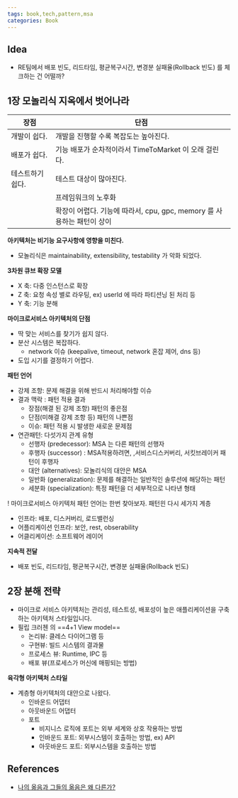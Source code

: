 ```yaml
---
tags: book,tech,pattern,msa
categories: Book
---
```


## Idea

- RE팀에서 배포 빈도, 리드타임, 평균복구시간, 변경분 실패율(Rollback 빈도) 를 체크하는 건 어떨까?

## 1장 모놀리식 지옥에서 벗어나라

| 장점        | 단점                                               |
| --------- | ------------------------------------------------ |
| 개발이 쉽다.   | 개발을 진행할 수록 복잡도는 높아진다.                            |
| 배포가 쉽다.   | 기능 배포가 순차적이라서 TimeToMarket 이 오래 걸린다.             |
| 테스트하기 쉽다. | 테스트 대상이 많아진다.                                    |
|           | 프레임워크의 노후화                                       |
|           | 확장이 어렵다. 기능에 따라서, cpu, gpc, memory 를 사용하는 패턴이 상이 |

**아키텍처는 비기능 요구사항에 영향을 미친다.**

- 모놀리식은 maintainability, extensibility, testability 가 악화 되었다.

**3차원 큐브 확장 모델**

- X 축: 다중 인스턴스로 확장
- Z 축: 요청 속성 별로 라우팅, ex) userId 에 따라 파티션닝 된 처리 등
- Y 축: 기능 분해

**마이크로서비스 아키텍처의 단점**

- 딱 맞는 서비스를 찾기가 쉽지 않다.
- 분산 시스템은 복잡하다.
  - network 이슈 (keepalive, timeout, network 혼잡 제어, dns 등)
- 도입 시기를 결정하기 어렵다.

**패턴 언어**

- 강제 조항: 문제 해결을 위해 반드시 처리해야할 이슈
- 결과 맥락 : 패턴 적용 결과
  - 장점(해결 된 강제 조항) 패턴의 좋은점
  - 단점(미해결 강제 조항 등) 패턴의 나쁜점
  - 이슈: 패턴 적용 시 발생한 새로운 문제점
- 연관패턴: 다섯가지 관계 유형
  - 선행자 (predecessor): MSA 는 다른 패턴의 선행자
  - 후행자 (successor) :  MSA적용하려면, ,서비스디스커버리, 서킷브레이커 패턴이 후행자
  - 대안 (alternatives): 모놀리식의 대안은 MSA
  - 일반화 (generalization): 문제를 해결하는 일반적인 솔루션에 해당하는 패턴
  - 세분화 (specialization): 특정 패턴을 더 세부적으로 나타낸 형태

! 마이크로서비스 아키텍처 패턴 언어는 한번 찾아보자.
패턴읜 다시 세가지 계층

- 인프라: 배포, 디스커버리, 로드밸런싱
- 어플리케이션 인프라: 보안, rest, obserability
- 어클리케이션: 소프트웨어 레이어

**지속적 전달**

- 배포 빈도, 리드타임, 평균복구시간, 변경분 실패율(Rollback 빈도)

## 2장 분해 전략

- 마이크로 서비스 아키텍처는 관리성, 테스트성, 배포성이 높은 애플리케이션을 구축하는 아키텍처 스타일입니다. 
- 필립 크러첸 의 ==4+1 View model== 
	- 논리뷰: 클레스 다이어그램 등
	- 구현뷰: 빌드 시스템의 결과물
	- 프로세스 뷰: Runtime, IPC 등
	- 배포 뷰(프로세스가 머신에 매핑되는 방법)

**육각형 아키텍처 스타일**

- 계층형 아키텍처의 대안으로 나왔다. 
	- 인바운드 어댑터
	- 아웃바운드 어댑터 
	- 포트
		- 비지니스 로직에 포트는 외부 세계와 상호 작용하는 방법
		- 인바운드 포트: 외부시스템이 호출하는 방법, ex) API
		- 아웃바운드 포트: 외부시스템을 호출하는 방법


## References

- [나의 옮음과 그들의 옮음은 왜 다른가?](http://www.yes24.com/Product/Goods/12687530)

